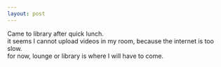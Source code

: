 ```yaml
---
layout: post
---
```


Came to library after quick lunch.  
it seems I cannot upload videos in my room, because the internet is too slow.  
for now, lounge or library is where I will have to come.